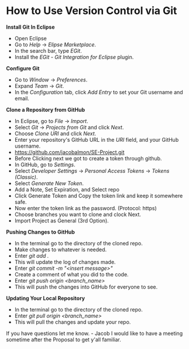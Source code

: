 # How to Use Version Control via Git

**Install Git In Eclipse**

- Open Eclipse
- Go to _Help_ -> _Elipse Marketplace_.
- In the search bar, type _EGit_.
- Install the _EGit - Git Integration for Eclipse_ plugin.

**Configure Git**

- Go to _Window_ -> _Preferences_.
- Expand _Team_ -> _Git_.
- In the _Configuration_ tab, click _Add Entry_ to set your Git username  and email.

**Clone a Repository from GitHub**

- In Eclipse, go to _File_ -> _Import_.
- Select _Git_ -> _Projects from Git_ and click _Next_.
- Choose _Clone URI_ and click _Next_.
- Enter your repository's GitHub URL in the _URI_ field, and your GitHub username.
- https://github.com/jacobalmon/SE-Project.git
- Before Clicking next we got to create a token through github.
- In GitHub, go to _Settings_.
- Select _Developer Settings_ -> _Personal Access Tokens_ -> _Tokens (Classic)_.
- Select _Generate New Token_.
- Add a Note, Set Expiration, and Select repo
- Click Generate Token and Copy the token link and keep it somewhere safe.
- Now enter the token link as the password. (Protocol: https)
- Choose branches you want to clone and clock Next.
- Import Project as General (3rd Option).

**Pushing Changes to GitHub**
- In the terminal go to the directory of the cloned repo.
- Make changes to whatever is needed.
- Enter _git add ._
- This will update the log of changes made.
- Enter _git commit -m "<insert message\>"_
- Create a comment of what you did to the code.
- Enter _git push origin <branch_name>_
- This will push the changes into GitHub for everyone to see.

**Updating Your Local Repository**
- In the terminal go to the directory of the cloned repo.
- Enter _git pull origin <branch_name>_
- This will pull the changes and update your repo.

If you have questions let me know. - Jacob
I would like to have a meeting sometime after the Proposal to get y'all familiar.
